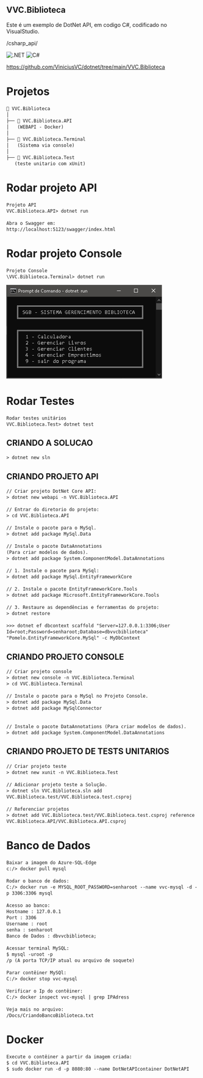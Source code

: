 
## VVC.Biblioteca

Este é um exemplo de DotNet API, em codigo C#, codificado no VisualStudio.

/csharp_api/

![.NET](https://img.shields.io/badge/.NET-5C2D91?style=for-the-badge&logo=.net&logoColor=white)
![C#](https://img.shields.io/badge/c%23-%23239120.svg?style=for-the-badge&logo=csharp&logoColor=white)


https://github.com/ViniciusVC/dotnet/tree/main/VVC.Biblioteca


# Projetos
```
📂 VVC.Biblioteca
│   
├── 📂 VVC.Biblioteca.API
│   (WEBAPI - Docker) 
│
├── 📂 VVC.Biblioteca.Terminal
│   (Sistema via console)
│
├── 📂 VVC.Biblioteca.Test
   (teste unitario com xUnit) 

```

 
# Rodar projeto API
```
Projeto API
VVC.Biblioteca.API> dotnet run

Abra o Swagger em:
http://localhost:5123/swagger/index.html
```

# Rodar projeto Console
```
Projeto Console
\VVC.Biblioteca.Terminal> dotnet run
```
![teste xunit](docs/terminal.jpg "PrtSc")

# Rodar Testes
```
Rodar testes unitários
VVC.Biblioteca.Test> dotnet test
```

## CRIANDO A SOLUCAO
```
> dotnet new sln
```

## CRIANDO PROJETO API
```
// Criar projeto DotNet Core API:
> dotnet new webapi -n VVC.Biblioteca.API

// Entrar do diretorio do projeto:
> cd VVC.Biblioteca.API

// Instale o pacote para o MySql.
> dotnet add package MySql.Data

// Instale o pacote DataAnnotations
(Para criar modelos de dados).
> dotnet add package System.ComponentModel.DataAnnotations

// 1. Instale o pacote para MySql:
> dotnet add package MySql.EntityFrameworkCore

// 2. Instale o pacote EntityFrameworkCore.Tools
> dotnet add package Microsoft.EntityFrameworkCore.Tools

// 3. Restaure as dependências e ferramentas do projeto:
> dotnet restore

>>> dotnet ef dbcontext scaffold "Server=127.0.0.1:3306;User Id=root;Password=senharoot;Database=dbvvcbiblioteca" "Pomelo.EntityFrameworkCore.MySql" -c MyDbContext
```



## CRIANDO PROJETO CONSOLE
```
// Criar projeto console
> dotnet new console -n VVC.Biblioteca.Terminal
> cd VVC.Biblioteca.Terminal

// Instale o pacote para o MySql no Projeto Console.
> dotnet add package MySql.Data
> dotnet add package MySqlConnector


// Instale o pacote DataAnnotations (Para criar modelos de dados).
> dotnet add package System.ComponentModel.DataAnnotations

```

## CRIANDO PROJETO DE TESTS UNITARIOS
```
// Criar projeto teste
> dotnet new xunit -n VVC.Biblioteca.Test

// Adicionar projeto teste a Solução.
> dotnet sln VVC.Biblioteca.sln add VVC.Biblioteca.test/VVC.Biblioteca.test.csproj

// Referenciar projetos
> dotnet add VVC.Biblioteca.test/VVC.Biblioteca.test.csproj reference VVC.Biblioteca.API/VVC.Biblioteca.API.csproj

```


# Banco de Dados
```
Baixar a imagem do Azure-SQL-Edge
c:/> docker pull mysql

Rodar o banco de dados:
C:/> docker run -e MYSQL_ROOT_PASSWORD=senharoot --name vvc-mysql -d -p 3306:3306 mysql

Acesso ao banco:
Hostname : 127.0.0.1
Port : 3306
Username : root
senha : senharoot
Banco de Dados : dbvvcbiblioteca;

Acessar terminal MySQL: 
$ mysql -uroot -p
/p (A porta TCP/IP atual ou arquivo de soquete)

Parar contêiner MySQl:
C:/> docker stop vvc-mysql

Verificar o Ip do contêiner:
C:/> docker inspect vvc-mysql | grep IPAdress

Veja mais no arquivo:
/Docs/CriandoBancoBiblioteca.txt

```

# Docker
```
Execute o contêiner a partir da imagem criada:
$ cd VVC.Biblioteca.API
$ sudo docker run -d -p 8080:80 --name DotNetAPIcontainer DotNetAPI
```



